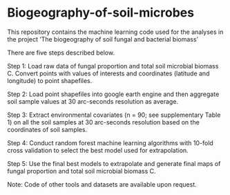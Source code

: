 # Biogeography-of-soil-microbes

This repository contains the machine learning code used for the analyses in the project ‘The biogeography of soil fungal and bacterial biomass’

There are five steps described below. 

Step 1: Load raw data of fungal proportion and total soil microbial biomass C. Convert points with values of interests and coordinates (latitude and longitude) 
to point shapefiles. 

Step 2: Load point shapefiles into google earth engine and then aggregate soil sample values at 30 arc-seconds resolution as average. 

Step 3: Extract environmental covariates (n = 90; see supplementary Table 1) on all the soil samples at 30 arc-seconds resolution based on the coordinates of 
soil samples. 

Step 4: Conduct random forest machine learning algorithms with 10-fold cross validation to select the best model used for extrapolation. 

Step 5: Use the final best models to extrapolate and generate final maps of fungal proportion and total soil microbial biomass C. 

Note: Code of other tools and datasets are available upon request.  


